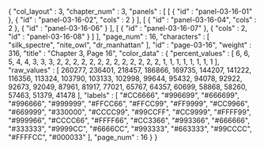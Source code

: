 {
  "col_layout" : 3,
  "chapter_num" : 3,
  "panels" : [
    [
      {
        "id" : "panel-03-16-01"
      },
      {
        "id" : "panel-03-16-02",
        "cols" : 2
      }
    ],
    [
      {
        "id" : "panel-03-16-04",
        "cols" : 2
      },
      {
        "id" : "panel-03-16-06"
      }
    ],
    [
      {
        "id" : "panel-03-16-07"
      },
      {
        "cols" : 2,
        "id" : "panel-03-16-08"
      }
    ]
  ],
  "page_num" : 16,
  "characters" : [
    "silk_spectre",
    "nite_owl",
    "dr_manhattan"
  ],
  "id" : "page-03-16",
  "weight" : 316,
  "title" : "Chapter 3, Page 16",
  "color_data" : {
    "percent_values" : [
      6,
      6,
      5,
      4,
      4,
      3,
      3,
      3,
      2,
      2,
      2,
      2,
      2,
      2,
      2,
      2,
      2,
      2,
      2,
      2,
      2,
      1,
      1,
      1,
      1,
      1,
      1,
      1,
      1
    ],
    "raw_values" : [
      260277,
      236401,
      218457,
      186866,
      169735,
      144207,
      141222,
      116356,
      113324,
      103790,
      103133,
      102998,
      99644,
      95432,
      94078,
      92922,
      92673,
      92049,
      87961,
      81917,
      77021,
      65767,
      64357,
      60699,
      58868,
      58260,
      57463,
      51379,
      41478
    ],
    "labels" : [
      "#CC6666",
      "#996699",
      "#666699",
      "#996666",
      "#999999",
      "#FFCC66",
      "#FFCC99",
      "#FF9999",
      "#CC9966",
      "#669999",
      "#330000",
      "#CCCC99",
      "#99CCFF",
      "#CC9999",
      "#FFFF99",
      "#999966",
      "#CCCC66",
      "#FFFF66",
      "#CC3366",
      "#993366",
      "#666666",
      "#333333",
      "#9999CC",
      "#6666CC",
      "#993333",
      "#663333",
      "#99CCCC",
      "#FFFFCC",
      "#000033"
    ],
    "page_num" : 16
  }
}
